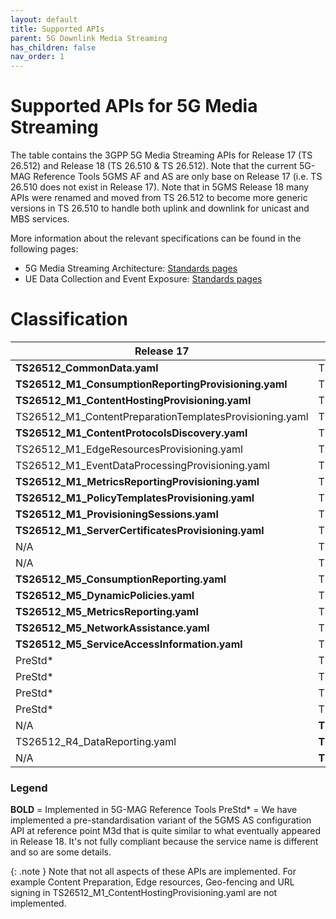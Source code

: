 ```yaml
---
layout: default
title: Supported APIs
parent: 5G Downlink Media Streaming
has_children: false
nav_order: 1
---
```


# Supported APIs for 5G Media Streaming
The table contains the 3GPP 5G Media Streaming APIs for Release 17 (TS 26.512) and Release 18 (TS 26.510 & TS 26.512). Note that the current 5G-MAG Reference Tools 5GMS AF and AS are only base on Release 17 (i.e. TS 26.510 does not exist in Release 17). Note that in 5GMS Release 18 many APIs were renamed and moved from TS 26.512 to become more generic versions in TS 26.510 to handle both uplink and downlink for unicast and MBS services.

More information about the relevant specifications can be found in the following pages:
 - 5G Media Streaming Architecture: [Standards pages](https://5g-mag.github.io/Standards/pages/5g-media-streaming.html)
 - UE Data Collection and Event Exposure: [Standards pages](https://5g-mag.github.io/Standards/pages/data-collection-event-exposure.html)

# Classification

 Release 17 | Release 18
 ---------- | ----------
 **TS26512_CommonData.yaml**	| TS26510_CommonData.yaml, TS26512_CommonData.yaml |
 **TS26512_M1_ConsumptionReportingProvisioning.yaml** | TS26510_Maf_Provisioning_ConsumptionReporting.yaml
 **TS26512_M1_ContentHostingProvisioning.yaml** | TS26510_Maf_Provisioning_ContentHosting.yaml
 TS26512_M1_ContentPreparationTemplatesProvisioning.yaml | TS26510_Maf_Provisioning_ContentPreparationTemplates.yaml
 **TS26512_M1_ContentProtocolsDiscovery.yaml** |	TS26510_Maf_Provisioning_ContentProtocols.yaml
 TS26512_M1_EdgeResourcesProvisioning.yaml | TS26510_Maf_Provisioning_EdgeResources.yaml
 TS26512_M1_EventDataProcessingProvisioning.yaml | TS26510_Maf_Provisioning_EventDataProcessing.yaml
 **TS26512_M1_MetricsReportingProvisioning.yaml** | TS26510_Maf_Provisioning_MetricsReporting.yaml
 **TS26512_M1_PolicyTemplatesProvisioning.yaml** | TS26510_Maf_Provisioning_PolicyTemplates.yaml
 **TS26512_M1_ProvisioningSessions.yaml** | TS26510_Maf_Provisioning_ProvisioningSessions.yaml
 **TS26512_M1_ServerCertificatesProvisioning.yaml** | TS26510_Maf_Provisioning_ServerCertificates.yaml
 N/A | TS26510_Maf_Provisioning_ContentPublishing.yaml
 N/A | TS26510_Maf_Provisioning_RealTimeCommunication.yaml
 **TS26512_M5_ConsumptionReporting.yaml** | TS26510_Maf_SessionHandling_ConsumptionReporting.yaml
 **TS26512_M5_DynamicPolicies.yaml** | TS26510_Maf_SessionHandling_DynamicPolicy.yaml
 **TS26512_M5_MetricsReporting.yaml** | TS26510_Maf_SessionHandling_MetricsReporting.yaml
 **TS26512_M5_NetworkAssistance.yaml** | TS26510_Maf_SessionHandling_NetworkAssistance.yaml
 **TS26512_M5_ServiceAccessInformation.yaml** | TS26510_Maf_SessionHandling_ServiceAccessInformation.yaml
 PreStd* | TS26512_Mas_Configuration_ContentHosting.yaml
 PreStd* | TS26512_Mas_Configuration_ContentPreparationTemplates.yaml
 PreStd* | TS26512_Mas_Configuration_ContentPublishing.yaml
 PreStd* | TS26512_Mas_Configuration_ServerCertificates.yaml
 N/A | **TS26512_R2_DataReporting.yaml**
 TS26512_R4_DataReporting.yaml | **TS26512_R4_DataReporting.yaml**
 N/A | **TS26512_EventExposure.yaml**

### Legend
**BOLD** = Implemented in 5G-MAG Reference Tools
PreStd* = We have implemented a pre-standardisation variant of the 5GMS AS configuration API at reference point M3d that is quite similar to what eventually appeared in Release 18. It's not fully compliant because the service name is different and so are some details.
 
{: .note }
Note that not all aspects of these APIs are implemented. For example Content Preparation, Edge resources, Geo-fencing and URL signing in TS26512_M1_ContentHostingProvisioning.yaml are not implemented.
